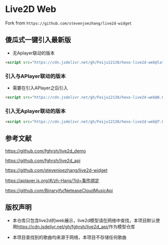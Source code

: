 
# Live2D Web

Fork from `https://github.com/stevenjoezhang/live2d-widget`

## 傻瓜式一键引入最新版

- 无Aplayer联动的版本

``` html
<script src="https://cdn.jsdelivr.net/gh/Feiju12138/hexo-live2d-web@latest/autoload.js"></script>
```

### 引入与APlayer联动的版本

- 需要在引入APlayer之后引入

``` html
<script src="https://cdn.jsdelivr.net/gh/Feiju12138/hexo-live2d-web@6.0/autoload.js"></script>
```

### 引入无Aplayer联动的版本

``` html
<script src="https://cdn.jsdelivr.net/gh/Feiju12138/hexo-live2d-web@7.0/autoload.js"></script>
```

## 参考文献

<https://github.com/fghrsh/live2d_demo>

<https://github.com/fghrsh/live2d_api>

<https://github.com/stevenjoezhang/live2d-widget>

<https://aplayer.js.org/#/zh-Hans/?id=事件绑定>

<https://github.com/Binaryify/NeteaseCloudMusicApi>

## 版权声明

- 本仓库只包含live2d的web展示，live2d模型请在网络中查找，本项目默认使用<https://cdn.jsdelivr.net/gh/fghrsh/live2d_api/>作为模型仓库

- 本项目查找到的歌曲均来源于网络，本项目不存储任何歌曲
